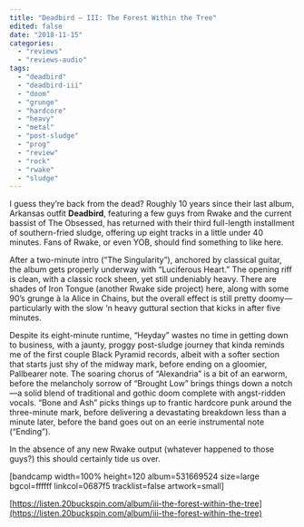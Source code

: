 ```yaml
---
title: "Deadbird – III: The Forest Within the Tree"
edited: false
date: "2018-11-15"
categories:
  - "reviews"
  - "reviews-audio"
tags:
  - "deadbird"
  - "deadbird-iii"
  - "doom"
  - "grunge"
  - "hardcore"
  - "heavy"
  - "metal"
  - "post-sludge"
  - "prog"
  - "review"
  - "rock"
  - "rwake"
  - "sludge"
---
```


I guess they’re back from the dead? Roughly 10 years since their last album, Arkansas outfit **Deadbird**, featuring a few guys from Rwake and the current bassist of The Obsessed, has returned with their third full-length installment of southern-fried sludge, offering up eight tracks in a little under 40 minutes. Fans of Rwake, or even YOB, should find something to like here.

After a two-minute intro (“The Singularity”), anchored by classical guitar, the album gets properly underway with “Luciferous Heart.” The opening riff is clean, with a classic rock sheen, yet still undeniably heavy. There are shades of Iron Tongue (another Rwake side project) here, along with some 90’s grunge à la Alice in Chains, but the overall effect is still pretty doomy—particularly with the slow ‘n heavy guttural section that kicks in after five minutes.

Despite its eight-minute runtime, “Heyday” wastes no time in getting down to business, with a jaunty, proggy post-sludge journey that kinda reminds me of the first couple Black Pyramid records, albeit with a softer section that starts just shy of the midway mark, before ending on a gloomier, Pallbearer note. The soaring chorus of “Alexandria” is a bit of an earworm, before the melancholy sorrow of “Brought Low” brings things down a notch—a solid blend of traditional and gothic doom complete with angst-ridden vocals. “Bone and Ash” picks things up to frantic hardcore punk around the three-minute mark, before delivering a devastating breakdown less than a minute later, before the band goes out on an eerie instrumental note (“Ending”).

In the absence of any new Rwake output (whatever happened to those guys?) this should certainly tide us over.

\[bandcamp width=100% height=120 album=531669524 size=large bgcol=ffffff linkcol=0687f5 tracklist=false artwork=small\]

[https://listen.20buckspin.com/album/iii-the-forest-within-the-tree](https://listen.20buckspin.com/album/iii-the-forest-within-the-tree)

